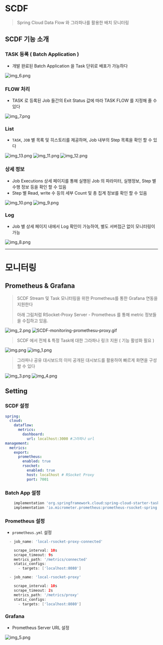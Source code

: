 # SCDF

> Spring Cloud Data Flow 와 그라파나를 활용한 배치 모니터링

## SCDF 기능 소개

### TASK 등록 ( Batch Application )

 - 개발 완료된 Batch Application 을 Task 단위로 배포가 가능하다

![img_6.png](img_6.png)


### FLOW 처리

 - TASK 로 등록된 Job 들간의 Exit Status 값에 따라 TASK FLOW 를 지정해 줄 수 있다

![img_7.png](img_7.png)


### List

- `TASK`, `JOB` 별 목록 및 히스토리를 제공하며, Job 내부의 Step 목록을 확인 할 수 있다

![img_13.png](img_13.png)
![img_11.png](img_11.png)
![img_12.png](img_12.png)


### 상세 정보

 - Job Executions 상세 페이지를 통해 실행된 Job 의 파라미터, 실행정보, Step 별 수행 정보 등을 확인 할 수 있음
 - Step 별 Read, write 수 등의 세부 Count 및 총 집계 정보를 확인 할 수 있음

![img_10.png](img_10.png)
![img_9.png](img_9.png)

### Log

 - Job 별 상세 페이지 내에서 Log 확인이 가능하여, 별도 서버접근 없이 모니터링이 가능

![img_8.png](img_8.png)


---

# 모니터링

## Prometheus & Grafana

> SCDF Stream 및 Task 모니터링을 위한 Prometheus를 통한 Grafana 연동을 지원한다<p>
> 아래 그림처럼 RSocket-Proxy Server - Prometheus 를 통해 metric 정보들을 수집하고 있음.

![img_2.png](img_2.png)
![SCDF-monitoring-promethesu-proxy.gif](SCDF-monitoring-promethesu-proxy.gif)

> SCDF 에서 전체 & 특정 Task에 대한 그라파나 링크 지원 ( 기능 활성화 필요 )

![img.png](img.png)
![img_1.png](img_1.png)


> 그라파나 공유 대시보드의 이미 공개된 대시보드를 활용하여 빠르게 화면을 구성할 수 있다

![img_3.png](img_3.png)
![img_4.png](img_4.png)


## Setting

### SCDF 설정

```yaml
spring:
  cloud:
    dataflow:
      metrics:
        dashboard:
          url: localhost:3000 #그라파나 url
management:
  metrics:
    export:
      prometheus:
        enabled: true
        rsocket:
          enabled: true
          host: localhost # RSocket Proxy
          port: 7001
```

### Batch App 설정

```groovy
    implementation 'org.springframework.cloud:spring-cloud-starter-task:3.0.4'
    implementation 'io.micrometer.prometheus:prometheus-rsocket-spring:1.5.0'
```
### Prometheus 설정

 - `prometheus.yml` 설정
```groovy
  - job_name: 'local-rsocket-proxy-connected'

    scrape_interval: 10s
    scrape_timeout: 9s
    metrics_path: '/metrics/connected'
    static_configs:
      - targets: ['localhost:8080']

  - job_name: 'local-rsocket-proxy'

    scrape_interval: 10s
    scrape_timeout: 2s
    metrics_path: '/metrics/proxy'
    static_configs:
      - targets: ['localhost:8080']
```

### Grafana

 - Prometheus Server URL 설정

![img_5.png](img_5.png)